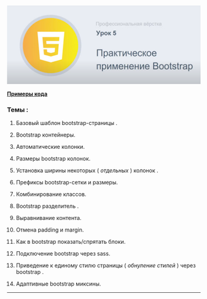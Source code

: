 ![subject-lesson-5](../lesson-5/materials/subject-lesson-5.png)

[**Примеры кода**](https://github.com/Artiom30/HTML-CSS--Pro-/lesson-5/lesson-notes/index.html)

### Темы :

1. Базовый шаблон bootstrap-страницы .

2. Bootstrap контейнеры.

3. Автоматические колонки.

4. Размеры bootstrap колонок.

5. Установка ширины некоторых ( _отдельных_ ) колонок .

6. Префиксы bootstrap-сетки и размеры.

7. Комбинирование классов.

8. Bootstrap разделитель .

9. Выравнивание контента.

10. Отмена padding и margin.

11. Как в bootstrap показать/спрятать блоки.

12. Подключение bootstrap через sass.

13. Приведение к единому стилю страницы ( _обнуление стилей_ ) через bootstrap .

14. Адаптивные bootstrap микcины.

---
